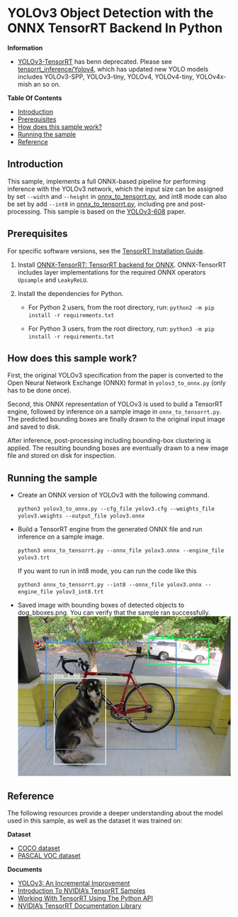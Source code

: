 # YOLOv3 Object Detection with the ONNX TensorRT Backend In Python

**Information**
- [YOLOv3-TensorRT](https://github.com/linghu8812/YOLOv3-TensorRT) has benn deprecated. Please see [tensorrt_inference/Yolov4](https://github.com/linghu8812/tensorrt_inference/tree/master/Yolov4), which has updated new YOLO models includes YOLOv3-SPP, YOLOv3-tiny, YOLOv4, YOLOv4-tiny, YOLOv4x-mish an so on. 


**Table Of Contents**
- [Introduction](#introduction)
- [Prerequisites](#prerequisites)
- [How does this sample work?](#how-does-this-sample-work)
- [Running the sample](#running-the-sample)
- [Reference](#reference)


## Introduction

This sample, implements a full ONNX-based pipeline for performing inference with the YOLOv3 network, which the input size can be assigned by set `--width` and `--height` in [onnx_to_tensorrt.py](onnx_to_tensorrt.py), and int8 mode can also be set by add `--int8` in [onnx_to_tensorrt.py](onnx_to_tensorrt.py), including pre and post-processing. This sample is based on the [YOLOv3-608](https://pjreddie.com/media/files/papers/YOLOv3.pdf) paper.

## Prerequisites

For specific software versions, see the [TensorRT Installation Guide](https://docs.nvidia.com/deeplearning/sdk/tensorrt-archived/index.html).

1.  Install [ONNX-TensorRT: TensorRT backend for ONNX](https://github.com/onnx/onnx-tensorrt). ONNX-TensorRT includes layer implementations for the required ONNX operators `Upsample` and `LeakyReLU`.

2.  Install the dependencies for Python.
	-   For Python 2 users, from the root directory, run:
	`python2 -m pip install -r requirements.txt`

	-   For Python 3 users, from the root directory, run:
	`python3 -m pip install -r requirements.txt`

## How does this sample work?

First, the original YOLOv3 specification from the paper is converted to the Open Neural Network Exchange (ONNX) format in `yolov3_to_onnx.py` (only has to be done once).

Second, this ONNX representation of YOLOv3 is used to build a TensorRT engine, followed by inference on a sample image in `onnx_to_tensorrt.py`. The predicted bounding boxes are finally drawn to the original input image and saved to disk.

After inference, post-processing including bounding-box clustering is applied. The resulting bounding boxes are eventually drawn to a new image file and stored on disk for inspection.

## Running the sample

- Create an ONNX version of YOLOv3 with the following command.<br>
	````
	python3 yolov3_to_onnx.py --cfg_file yolov3.cfg --weights_file yolov3.weights --output_file yolov3.onnx
	````


- Build a TensorRT engine from the generated ONNX file and run inference on a sample image.
	````
	python3 onnx_to_tensorrt.py --onnx_file yolov3.onnx --engine_file yolov3.trt
	````
	If you want to run in int8 mode, you can run the code like this
	````
	python3 onnx_to_tensorrt.py --int8 --onnx_file yolov3.onnx --engine_file yolov3_int8.trt
	````

- Saved image with bounding boxes of detected objects to dog_bboxes.png. You can verify that the sample ran successfully.<br>
![](dog_bboxes.png)

## Reference

The following resources provide a deeper understanding about the model used in this sample, as well as the dataset it was trained on:

**Dataset**
- [COCO dataset](http://cocodataset.org/#home)
- [PASCAL VOC dataset](http://host.robots.ox.ac.uk/pascal/VOC/)

**Documents**
- [YOLOv3: An Incremental Improvement](https://pjreddie.com/media/files/papers/YOLOv3.pdf)
- [Introduction To NVIDIA’s TensorRT Samples](https://docs.nvidia.com/deeplearning/sdk/tensorrt-sample-support-guide/index.html#samples)
- [Working With TensorRT Using The Python API](https://docs.nvidia.com/deeplearning/sdk/tensorrt-developer-guide/index.html#python_topics)
- [NVIDIA’s TensorRT Documentation Library](https://docs.nvidia.com/deeplearning/sdk/tensorrt-archived/index.html)

